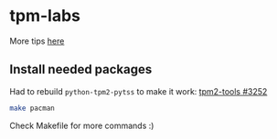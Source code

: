 # tpm-labs

More tips [here](https://gist.github.com/p7cq/4d39e0e6a1e12bcd6e511aa93570012a)

## Install needed packages

Had to rebuild `python-tpm2-pytss` to make it work: [tpm2-tools #3252](https://github.com/tpm2-software/tpm2-tools/issues/3252)

```sh
make pacman
```

Check Makefile for more commands :)
